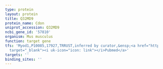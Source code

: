 ```yaml
---
type: protein
layout: protein
title: Q32MD9
protein_name: Cdon
uniprot_accession: Q32MD9
ncbi_gene_id: '57810'
organism: Mus musculus
function: target gene
tfs: 'Myod1,P10085,17927,TRRUST,inferred by curator,&ensp;<a href="https://www.ncbi.nlm.nih.gov/pubmed/?term=15572127%5Buid%5D"
  target="_blank"><i uk-icon="icon: link"></i>Pubmed</a>'
targets: ''
binding_sites: ''
---
```


